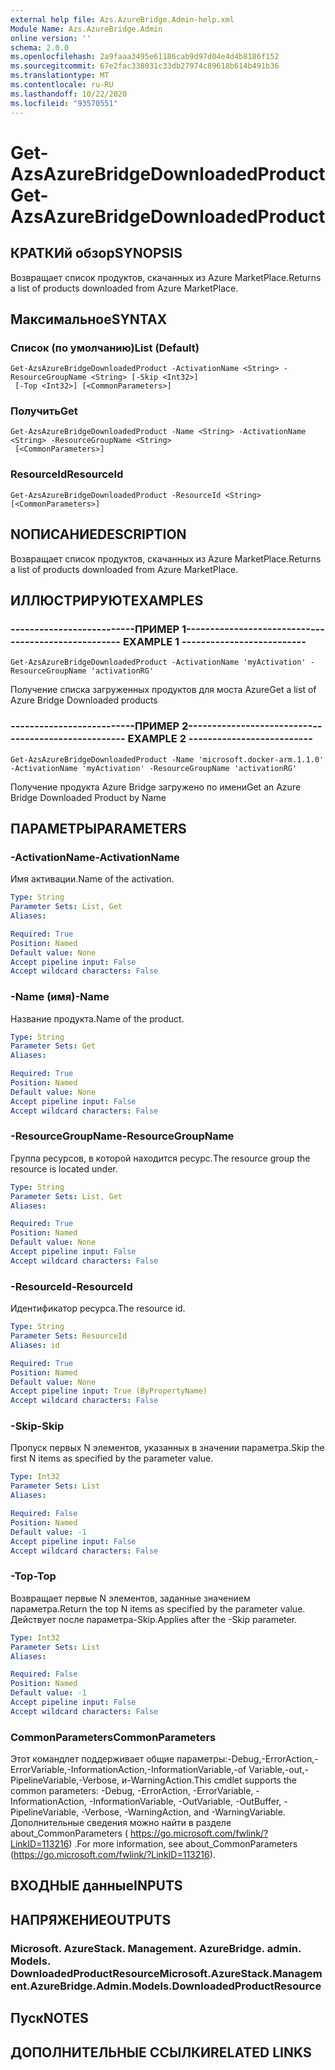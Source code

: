 ```yaml
---
external help file: Azs.AzureBridge.Admin-help.xml
Module Name: Azs.AzureBridge.Admin
online version: ''
schema: 2.0.0
ms.openlocfilehash: 2a9faaa3495e61186cab9d97d04e4d4b8186f152
ms.sourcegitcommit: 67e2fac338031c33db27974c89618b614b491b36
ms.translationtype: MT
ms.contentlocale: ru-RU
ms.lasthandoff: 10/22/2020
ms.locfileid: "93570551"
---
```

# <span data-ttu-id="2ed07-101">Get-AzsAzureBridgeDownloadedProduct</span><span class="sxs-lookup"><span data-stu-id="2ed07-101">Get-AzsAzureBridgeDownloadedProduct</span></span>

## <span data-ttu-id="2ed07-102">КРАТКИй обзор</span><span class="sxs-lookup"><span data-stu-id="2ed07-102">SYNOPSIS</span></span>
<span data-ttu-id="2ed07-103">Возвращает список продуктов, скачанных из Azure MarketPlace.</span><span class="sxs-lookup"><span data-stu-id="2ed07-103">Returns a list of products downloaded from Azure MarketPlace.</span></span>

## <span data-ttu-id="2ed07-104">Максимальное</span><span class="sxs-lookup"><span data-stu-id="2ed07-104">SYNTAX</span></span>

### <span data-ttu-id="2ed07-105">Список (по умолчанию)</span><span class="sxs-lookup"><span data-stu-id="2ed07-105">List (Default)</span></span>
```
Get-AzsAzureBridgeDownloadedProduct -ActivationName <String> -ResourceGroupName <String> [-Skip <Int32>]
 [-Top <Int32>] [<CommonParameters>]
```

### <span data-ttu-id="2ed07-106">Получить</span><span class="sxs-lookup"><span data-stu-id="2ed07-106">Get</span></span>
```
Get-AzsAzureBridgeDownloadedProduct -Name <String> -ActivationName <String> -ResourceGroupName <String>
 [<CommonParameters>]
```

### <span data-ttu-id="2ed07-107">ResourceId</span><span class="sxs-lookup"><span data-stu-id="2ed07-107">ResourceId</span></span>
```
Get-AzsAzureBridgeDownloadedProduct -ResourceId <String> [<CommonParameters>]
```

## <span data-ttu-id="2ed07-108">NОПИСАНИЕ</span><span class="sxs-lookup"><span data-stu-id="2ed07-108">DESCRIPTION</span></span>
<span data-ttu-id="2ed07-109">Возвращает список продуктов, скачанных из Azure MarketPlace.</span><span class="sxs-lookup"><span data-stu-id="2ed07-109">Returns a list of products downloaded from Azure MarketPlace.</span></span>

## <span data-ttu-id="2ed07-110">ИЛЛЮСТРИРУЮТ</span><span class="sxs-lookup"><span data-stu-id="2ed07-110">EXAMPLES</span></span>

### <span data-ttu-id="2ed07-111">--------------------------ПРИМЕР 1--------------------------</span><span class="sxs-lookup"><span data-stu-id="2ed07-111">-------------------------- EXAMPLE 1 --------------------------</span></span>
```
Get-AzsAzureBridgeDownloadedProduct -ActivationName 'myActivation' -ResourceGroupName 'activationRG'
```

<span data-ttu-id="2ed07-112">Получение списка загруженных продуктов для моста Azure</span><span class="sxs-lookup"><span data-stu-id="2ed07-112">Get a list of Azure Bridge Downloaded products</span></span>

### <span data-ttu-id="2ed07-113">--------------------------ПРИМЕР 2--------------------------</span><span class="sxs-lookup"><span data-stu-id="2ed07-113">-------------------------- EXAMPLE 2 --------------------------</span></span>
```
Get-AzsAzureBridgeDownloadedProduct -Name 'microsoft.docker-arm.1.1.0' -ActivationName 'myActivation' -ResourceGroupName 'activationRG'
```

<span data-ttu-id="2ed07-114">Получение продукта Azure Bridge загружено по имени</span><span class="sxs-lookup"><span data-stu-id="2ed07-114">Get an Azure Bridge Downloaded Product by Name</span></span>

## <span data-ttu-id="2ed07-115">ПАРАМЕТРЫ</span><span class="sxs-lookup"><span data-stu-id="2ed07-115">PARAMETERS</span></span>

### <span data-ttu-id="2ed07-116">-ActivationName</span><span class="sxs-lookup"><span data-stu-id="2ed07-116">-ActivationName</span></span>
<span data-ttu-id="2ed07-117">Имя активации.</span><span class="sxs-lookup"><span data-stu-id="2ed07-117">Name of the activation.</span></span>

```yaml
Type: String
Parameter Sets: List, Get
Aliases: 

Required: True
Position: Named
Default value: None
Accept pipeline input: False
Accept wildcard characters: False
```

### <span data-ttu-id="2ed07-118">-Name (имя)</span><span class="sxs-lookup"><span data-stu-id="2ed07-118">-Name</span></span>
<span data-ttu-id="2ed07-119">Название продукта.</span><span class="sxs-lookup"><span data-stu-id="2ed07-119">Name of the product.</span></span>

```yaml
Type: String
Parameter Sets: Get
Aliases: 

Required: True
Position: Named
Default value: None
Accept pipeline input: False
Accept wildcard characters: False
```

### <span data-ttu-id="2ed07-120">-ResourceGroupName</span><span class="sxs-lookup"><span data-stu-id="2ed07-120">-ResourceGroupName</span></span>
<span data-ttu-id="2ed07-121">Группа ресурсов, в которой находится ресурс.</span><span class="sxs-lookup"><span data-stu-id="2ed07-121">The resource group the resource is located under.</span></span>

```yaml
Type: String
Parameter Sets: List, Get
Aliases: 

Required: True
Position: Named
Default value: None
Accept pipeline input: False
Accept wildcard characters: False
```

### <span data-ttu-id="2ed07-122">-ResourceId</span><span class="sxs-lookup"><span data-stu-id="2ed07-122">-ResourceId</span></span>
<span data-ttu-id="2ed07-123">Идентификатор ресурса.</span><span class="sxs-lookup"><span data-stu-id="2ed07-123">The resource id.</span></span>

```yaml
Type: String
Parameter Sets: ResourceId
Aliases: id

Required: True
Position: Named
Default value: None
Accept pipeline input: True (ByPropertyName)
Accept wildcard characters: False
```

### <span data-ttu-id="2ed07-124">-Skip</span><span class="sxs-lookup"><span data-stu-id="2ed07-124">-Skip</span></span>
<span data-ttu-id="2ed07-125">Пропуск первых N элементов, указанных в значении параметра.</span><span class="sxs-lookup"><span data-stu-id="2ed07-125">Skip the first N items as specified by the parameter value.</span></span>

```yaml
Type: Int32
Parameter Sets: List
Aliases: 

Required: False
Position: Named
Default value: -1
Accept pipeline input: False
Accept wildcard characters: False
```

### <span data-ttu-id="2ed07-126">-Top</span><span class="sxs-lookup"><span data-stu-id="2ed07-126">-Top</span></span>
<span data-ttu-id="2ed07-127">Возвращает первые N элементов, заданные значением параметра.</span><span class="sxs-lookup"><span data-stu-id="2ed07-127">Return the top N items as specified by the parameter value.</span></span>
<span data-ttu-id="2ed07-128">Действует после параметра-Skip.</span><span class="sxs-lookup"><span data-stu-id="2ed07-128">Applies after the -Skip parameter.</span></span>

```yaml
Type: Int32
Parameter Sets: List
Aliases: 

Required: False
Position: Named
Default value: -1
Accept pipeline input: False
Accept wildcard characters: False
```

### <span data-ttu-id="2ed07-129">CommonParameters</span><span class="sxs-lookup"><span data-stu-id="2ed07-129">CommonParameters</span></span>
<span data-ttu-id="2ed07-130">Этот командлет поддерживает общие параметры:-Debug,-ErrorAction,-ErrorVariable,-InformationAction,-InformationVariable,-of Variable,-out,-PipelineVariable,-Verbose, и-WarningAction.</span><span class="sxs-lookup"><span data-stu-id="2ed07-130">This cmdlet supports the common parameters: -Debug, -ErrorAction, -ErrorVariable, -InformationAction, -InformationVariable, -OutVariable, -OutBuffer, -PipelineVariable, -Verbose, -WarningAction, and -WarningVariable.</span></span> <span data-ttu-id="2ed07-131">Дополнительные сведения можно найти в разделе about_CommonParameters ( https://go.microsoft.com/fwlink/?LinkID=113216) .</span><span class="sxs-lookup"><span data-stu-id="2ed07-131">For more information, see about_CommonParameters (https://go.microsoft.com/fwlink/?LinkID=113216).</span></span>

## <span data-ttu-id="2ed07-132">ВХОДНЫЕ данные</span><span class="sxs-lookup"><span data-stu-id="2ed07-132">INPUTS</span></span>

## <span data-ttu-id="2ed07-133">НАПРЯЖЕНИЕ</span><span class="sxs-lookup"><span data-stu-id="2ed07-133">OUTPUTS</span></span>

### <span data-ttu-id="2ed07-134">Microsoft. AzureStack. Management. AzureBridge. admin. Models. DownloadedProductResource</span><span class="sxs-lookup"><span data-stu-id="2ed07-134">Microsoft.AzureStack.Management.AzureBridge.Admin.Models.DownloadedProductResource</span></span>

## <span data-ttu-id="2ed07-135">Пуск</span><span class="sxs-lookup"><span data-stu-id="2ed07-135">NOTES</span></span>

## <span data-ttu-id="2ed07-136">ДОПОЛНИТЕЛЬНЫЕ ССЫЛКИ</span><span class="sxs-lookup"><span data-stu-id="2ed07-136">RELATED LINKS</span></span>

